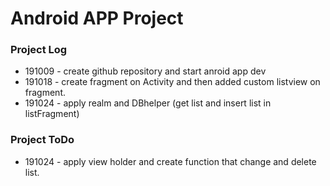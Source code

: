 # Android APP Project

### Project Log
* 191009 - create github repository and start anroid app dev
* 191018 - create fragment on Activity and then added custom listview on fragment.
* 191024 - apply realm and DBhelper (get list and insert list in listFragment)

### Project ToDo
* 191024 - apply view holder and create function that change and delete list.
